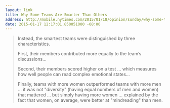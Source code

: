 ```yaml
---
layout: link
title: Why Some Teams Are Smarter Than Others
address: http://mobile.nytimes.com/2015/01/18/opinion/sunday/why-some-teams-are-smarter-than-others.html?_r=1&referrer=
date: 2015-01-17 12:17:01.850051000 -08:00
---
```


> Instead, the smartest teams were distinguished by three characteristics.
>
> First, their members contributed more equally to the team’s discussions...
>
> Second, their members scored higher on a test ... which measures how well people can read complex emotional states...
>
> Finally, teams with more women outperformed teams with more men ... it was not "diversity" (having equal numbers of men and women) that mattered ... but simply having more women ... explained by the fact that women, on average, were better at "mindreading" than men.
